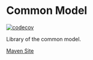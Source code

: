# Common Model

[![codecov](https://codecov.io/gh/bremersee/common-model/branch/1.1.master/graph/badge.svg)](https://codecov.io/gh/bremersee/common-model)

Library of the common model.

[Maven Site](https://nexus.bremersee.org/repository/maven-sites/common-model/1.1.11/index.html)
